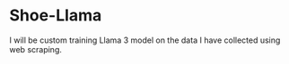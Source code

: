 # Shoe-Llama

I will be custom training Llama 3 model on the data I have collected using web scraping.
